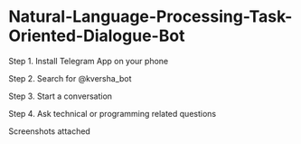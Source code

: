 # Natural-Language-Processing-Task-Oriented-Dialogue-Bot

Step 1. Install Telegram App on your phone

Step 2. Search for @kversha_bot

Step 3. Start a conversation

Step 4. Ask technical or programming related questions

Screenshots attached
